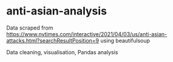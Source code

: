 # anti-asian-analysis

Data scraped from https://www.nytimes.com/interactive/2021/04/03/us/anti-asian-attacks.html?searchResultPosition=9 using beautifulsoup

Data cleaning, visualisation, Pandas analysis



